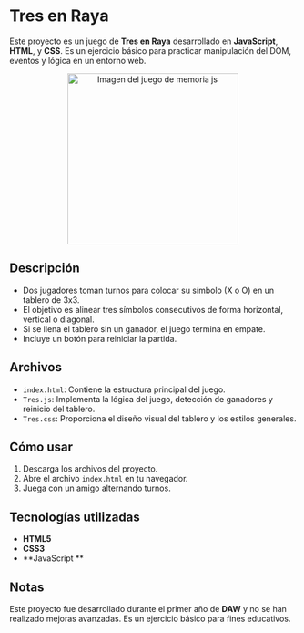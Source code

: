 # Tres en Raya

Este proyecto es un juego de **Tres en Raya** desarrollado en **JavaScript**, **HTML**, y **CSS**. Es un ejercicio básico para practicar manipulación del DOM, eventos y lógica en un entorno web.

<div align="center">
  <img src="Juego_De_Memoria.png" alt="Imagen del juego de memoria js" width="300">
</div>

## Descripción

- Dos jugadores toman turnos para colocar su símbolo (X o O) en un tablero de 3x3.
- El objetivo es alinear tres símbolos consecutivos de forma horizontal, vertical o diagonal.
- Si se llena el tablero sin un ganador, el juego termina en empate.
- Incluye un botón para reiniciar la partida.

## Archivos

- `index.html`: Contiene la estructura principal del juego.
- `Tres.js`: Implementa la lógica del juego, detección de ganadores y reinicio del tablero.
- `Tres.css`: Proporciona el diseño visual del tablero y los estilos generales.

## Cómo usar

1. Descarga los archivos del proyecto.
2. Abre el archivo `index.html` en tu navegador.
3. Juega con un amigo alternando turnos.

## Tecnologías utilizadas

- **HTML5**
- **CSS3**
- **JavaScript **

## Notas

Este proyecto fue desarrollado durante el primer año de **DAW** y no se han realizado mejoras avanzadas. Es un ejercicio básico para fines educativos.
